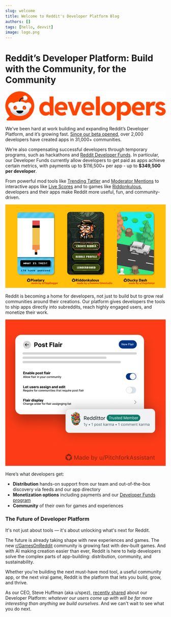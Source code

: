 ```yaml
---
slug: welcome
title: Welcome to Reddit's Developer Platform Blog
authors: []
tags: [hello, devvit]
image: logo.png
---
```


# Reddit’s Developer Platform: Build with the Community, for the Community

![image](logo.svg)

We’ve been hard at work building and expanding Reddit’s Developer Platform, and it’s growing fast. <!--truncate --> [Since our beta opened](https://www.reddit.com/r/Devvit/comments/1ddmgah/welcome_to_rdevvit/), over 2,000 developers have created apps in 31,000+ communities.

We’re also compensating successful developers through temporary programs, such as hackathons and [Reddit Developer Funds](https://developers.reddit.com/docs/reddit_developer_funds). In particular, our Developer Funds currently allow developers to get paid as apps achieve certain metrics, with payments up to \$116,500+ per app - up to <strong>\$349,500 per developer</strong>.

From powerful mod tools like [Trending Tattler](https://developers.reddit.com/apps/trendingtattler) and [Moderator Mentions](https://developers.reddit.com/apps/mod-mentions) to interactive apps like [Live Scores](https://www.reddit.com/r/realmadrid/comments/1k8kflj/match_thread_fc_barcelona_vs_real_madrid_live/) and to games like [Riddonkulous](https://www.reddit.com/r/riddonkulous/), developers and their apps make Reddit more useful, fun, and community-driven.

![Image shows multiple popular apps built on the developer platform, including Pixelary, Riddonkulous, and Ducky Dash.](featured-games.png)

Reddit is becoming a home for developers, not just to build but to grow real communities around their creations. Our platform gives developers the tools to ship apps directly into subreddits, reach highly engaged users, and monetize their work.

![Screenshot features the Post Flair app, which allows for easy management of flairs in a subreddit.](post-flair.png)

Here’s what developers get:

- <strong>Distribution</strong> hands-on support from our team and out-of-the-box discovery via feeds and our app directory
- <strong>Monetization options</strong> including payments and our [Developer Funds program](https://developers.reddit.com/docs/reddit_developer_funds)
- <strong>Community</strong> of their own for games and experiences

### The Future of Developer Platform

It's not just about tools — it's about unlocking what's next for Reddit.

The future is already taking shape with new experiences and games. The new [r/GamesOnReddit](https://www.reddit.com/r/GamesOnReddit) community is growing fast with dev-built games. And with AI making creation easier than ever, Reddit is here to help developers solve the complex parts of app-building: distribution, community, and sustainability.

Whether you're building the next must-have mod tool, a useful community app, or the next viral game, Reddit is the platform that lets you build, grow, and thrive.

As our CEO, Steve Huffman (aka u/spez), [recently shared](https://www.reddit.com/user/spez/comments/1kfciml/reddits_next_chapter_smarter_easier_still_human/) about our Developer Platform: _whatever our users come up with will be far more interesting than anything we build ourselves_. And we can't wait to see what you do next.
